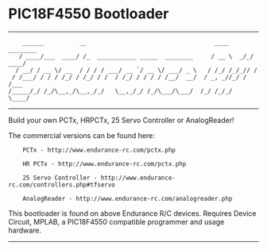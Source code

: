 # PIC18F4550 Bootloader
---------------------------------------------------------------------------------------------------------------
        ______          __                                    ____     ________
       / ____/___  ____/ /_  ___________ _____  ________     / __ \  _/_/ ____/
      / __/ / __ \/ __  / / / / ___/ __ `/ __ \/ ___/ _ \   / /_/ /_/_// /     
     / /___/ / / / /_/ / /_/ / /  / /_/ / / / / /__/  __/  / _, _//_/ / /___   
    /_____/_/ /_/\__,_/\__,_/_/   \__,_/_/ /_/\___/\___/  /_/ /_/_/   \____/   

---------------------------------------------------------------------------------------------------------------

Build your own PCTx, HRPCTx, 25 Servo Controller or AnalogReader!

The commercial versions can be found here:

        PCTx - http://www.endurance-rc.com/pctx.php
        
        HR PCTx - http://www.endurance-rc.com/pctx.php
        
        25 Servo Controller - http://www.endurance-rc.com/controllers.php#tfservo
        
        AnalogReader - http://www.endurance-rc.com/analogreader.php
        

This bootloader is found on above Endurance R/C devices.
Requires Device Circuit, MPLAB, a PIC18F4550 compatible programmer and usage hardware.

---------------------------------------------------------------------------------------------------------------
